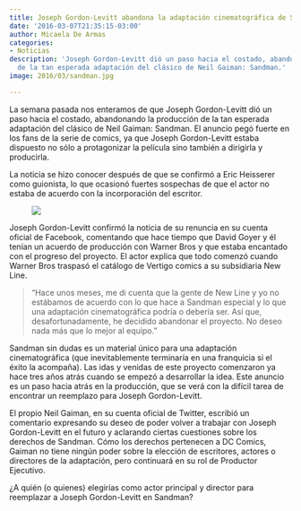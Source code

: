 ```yaml
---
title: Joseph Gordon-Levitt abandona la adaptación cinematográfica de Sandman
date: '2016-03-07T21:35:15-03:00'
author: Micaela De Armas
categories:
- Noticias
description: 'Joseph Gordon-Levitt dió un paso hacia el costado, abandonando la producción
  de la tan esperada adaptación del clásico de Neil Gaiman: Sandman.'
image: 2016/03/sandman.jpg

---
```

La semana pasada nos enteramos de que Joseph Gordon-Levitt dió un paso hacia el costado, abandonando la producción de la tan esperada adaptación del clásico de Neil Gaiman: Sandman. El anuncio pegó fuerte en los fans de la serie de comics, ya que Joseph Gordon-Levitt estaba dispuesto no sólo a protagonizar la película sino también a dirigirla y producirla.

La noticia se hizo conocer después de que se confirmó a Eric Heisserer como guionista, lo que ocasionó fuertes sospechas de que el actor no estaba de acuerdo con la incorporación del escritor.

<figure>
<img src="/img/2016/03/joseph-gordon-levitt.jpg">
</figure>

Joseph Gordon-Levitt confirmó la noticia de su renuncia en su cuenta oficial de Facebook, comentando que hace tiempo que David Goyer y él tenían un acuerdo de producción con Warner Bros y que estaba encantado con el progreso del proyecto. El actor explica que todo comenzó cuando Warner Bros traspasó el catálogo de Vertigo comics a su subsidiaria New Line.

> “Hace unos meses, me di cuenta que la gente de New Line y yo no estábamos de acuerdo con lo que hace a Sandman especial y lo que una adaptación cinematográfica podría o debería ser. Así que, desafortunadamente, he decidido abandonar el proyecto. No deseo nada más que lo mejor al equipo.”

Sandman sin dudas es un material único para una adaptación cinematográfica (que inevitablemente terminaría en una franquicia si el éxito la acompaña). Las idas y venidas de este proyecto comenzaron ya hace tres años atrás cuando se empezó a desarrollar la idea.  Este anuncio es un paso hacia atrás en la producción, que se verá con la difícil tarea de encontrar un reemplazo para Joseph Gordon-Levitt.

El propio Neil Gaiman, en su cuenta oficial de Twitter, escribió un comentario expresando su deseo de poder volver a trabajar con Joseph Gordon-Levitt en el futuro y aclarando ciertas cuestiones sobre los derechos de Sandman. Cómo los derechos pertenecen a DC Comics, Gaiman no tiene ningún poder sobre la elección de escritores, actores o directores de la adaptación, pero continuará en su rol de Productor Ejecutivo.

¿A quién (o quienes) elegirías como actor principal y director para reemplazar a Joseph Gordon-Levitt en Sandman?

